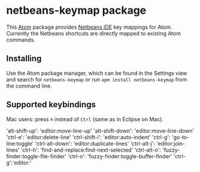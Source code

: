# netbeans-keymap package

This [Atom](https://atom.io/) package provides [Netbeans IDE](https://netbeans.org/) key mappings for Atom. Currently the Netbeans shortcuts are directly mapped to existing Atom commands.

## Installing

Use the Atom package manager, which can be found in the Settings view and search for `netbeans-keymap` or
run `apm install netbeans-keymap` from the command line.

## Supported keybindings

Mac users: press `⌘` instead of `Ctrl` (same as in Eclipse on Mac).

  'alt-shift-up': 'editor:move-line-up'
  'alt-shift-down': 'editor:move-line-down'
  'ctrl-e': 'editor:delete-line'
  'ctrl-shift-i': 'editor:auto-indent'
  'ctrl-g': 'go-to-line:toggle'
  'ctrl-alt-down': 'editor:duplicate-lines'
  'ctrl-alt-j': 'editor:join-lines'
  'ctrl-h': 'find-and-replace:find-next-selected'
  'ctrl-alt-o': 'fuzzy-finder:toggle-file-finder'
  'ctrl-o': 'fuzzy-finder:toggle-buffer-finder'
  'ctrl-g':'editor:'
